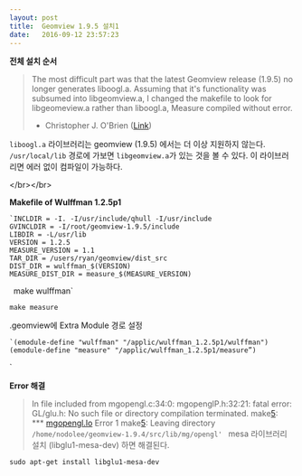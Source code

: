 ```yaml
---
layout: post
title:  Geomview 1.9.5 설치1
date:   2016-09-12 23:57:23
---
```



**전체 설치 순서**





> The most difficult part was that the latest Geomview release (1.9.5) no longer generates liboogl.a. Assuming that it's functionality was subsumed into libgeomview.a, I changed the makefile to look for libgeomeview.a rather than liboogl.a, Measure compiled without error.
> 
> - Christopher J. O'Brien     ([Link][1])

`liboogl.a` 라이브러리는 geomview (1.9.5) 에서는 더 이상 지원하지 않는다.
`/usr/local/lib` 경로에 가보면 `libgeomview.a`가 있는 것을 볼 수 있다.
이 라이브러리면 에러 없이 컴파일이 가능하다.

\</br\>\</br\>

**Makefile of Wulffman 1.2.5p1**

```
`INCLDIR = -I. -I/usr/include/qhull -I/usr/include
GVINCLDIR = -I/root/geomview-1.9.5/include
LIBDIR = -L/usr/lib
VERSION = 1.2.5
MEASURE_VERSION = 1.1
TAR_DIR = /users/ryan/geomview/dist_src
DIST_DIR = wulffman_$(VERSION)
MEASURE_DIST_DIR = measure_$(MEASURE_VERSION)
```
`
`make wulffman`

`make measure`


.geomview에 Extra Module 경로 설정

```
`(emodule-define "wulffman" "/applic/wulffman_1.2.5p1/wulffman")
(emodule-define "measure" "/applic/wulffman_1.2.5p1/measure”)
```
`

**Error 해결**

> In file included from mgopengl.c:34:0:
> mgopenglP.h:32:21: fatal error: GL/glu.h: No such file or directory
> compilation terminated.
> make[5](): *** [mgopengl.lo]() Error 1
> make[5](): Leaving directory `/home/nodolee/geomview-1.9.4/src/lib/mg/opengl'
> `
mesa 라이브러리 설치 (libglu1-mesa-dev) 하면 해결된다.

`sudo apt-get install libglu1-mesa-dev`

[1]:	https://sourceforge.net/p/geomview/mailman/message/29503281/
